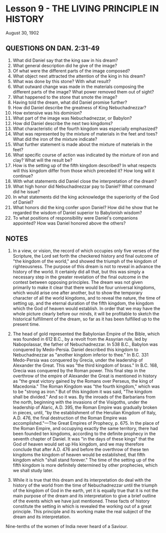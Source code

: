 # Lesson 9 - THE LIVING PRINCIPLE IN HISTORY

August 30, 1902

## QUESTIONS ON DAN. 2:31-49

1. What did Daniel say that the king saw in his dream?
2. What general description did he give of the image?
3. Of what were the different parts of the image composed?
4. What object next attracted the attention of the king in his dream?
5. What was done by this stone? With what result?
6. What outward change was made in the materials composing the different parts of the image? What power removed them out of sight?
7. What happened to the stone that smote the image?
8. Having told the dream, what did Daniel promise further?
9. How did Daniel describe the greatness of King Nebuchadnezzar?
10. How extensive was his dominion?
11. What part of the image was Nebuchadnezzar, or Babylon?
12. How did Daniel describe the next two kingdoms?
13. What characteristic of the fourth kingdom was especially emphasized?
14. What was represented by the mixture of materials in the feet and toes? What did the iron of the mixture indicate?
15. What further statement is made about the mixture of materials in the feet?
16. What specific course of action was indicated by the mixture of iron and clay? What will the result be?
17. How is the setting up of the fifth kingdom described? In what respects will this kingdom differ from those which preceded it? How long will it continue?
18. With what statements did Daniel close the interpretation of the dream?
19. What high honor did Nebuchadnezzar pay to Daniel? What command did he issue?
20. In what statements did the king acknowledge the superiority of the God of Daniel?
21. What honors did the king confer upon Daniel? How did he show that he regarded the wisdom of Daniel superior to Babylonish wisdom?
22. To what positions of responsibility were Daniel's companions appointed? How was Daniel honored above the others?

## NOTES

1. In a view, or vision, the record of which occupies only five verses of the Scripture, the Lord set forth the checkered history and final outcome of "the kingdom of the world," and showed the triumph of the kingdom of righteousness. The purpose of this dream is not to reveal in advance the history of the world. It certainly did all that, but this was simply a necessary step in the greater revelation of the final outcome in the contest between opposing principles. The dream was not given primarily to make it clear that there would be four universal kingdoms, which would arise one after another, but to show the temporary character of all the world kingdoms, and to reveal the nature, the time of setting up, and the eternal duration of the fifth kingdom, the kingdom which the God of heaven would establish. In order that we may have the whole picture clearly before our minds, it will be profitable to sketch the historical fulfillment of the dream, so far as it has been fulfilled up to the present time.

2. The head of gold represented the Babylonian Empire of the Bible, which was founded in 612 B.C., by a revolt from the Assyrian rule, led by Nabopolassar, the father of Nebuchadnezzar. In 538 B.C., Babylon was conquered by Medo-Persia. Daniel described this kingdom to Nebuchadnezzar as "another kingdom inferior to thee." In B.C. 331 Medo-Persia was conquered by Grecia, under the leadership of Alexander the Great. This was "the third kingdom of brass." In B.C. 168, Grecia was conquered by the Roman power. This final step in the overthrow of the empire of Alexander the Great is mentioned in history as "the great victory gained by the Romans over Perseus, the king of Macedonia." The Roman Kingdom was "the fourth kingdom," which was to be "strong as iron." But of this kingdom it was said, "The kingdom shall be divided." And so it was. By the inroads of the Barbarians from the north, beginning with the invasions of the Visigoths, under the leadership of Alaric, A.D. 395, the Roman Empire was gradually broken in pieces, until, "by the establishment of the Herulian Kingdom of Italy, A.D. 476, the final destruction of the Roman Empire was accomplished."—The Great Empires of Prophecy, p. 675. In the place of the Roman Empire, and occupying exactly the same territory, there had been founded ten kingdoms, according to the definite prophecy in the seventh chapter of Daniel. It was "in the days of these kings" that the God of heaven would set up His kingdom, and we may therefore conclude that after A.D. 476 and before the overthrow of these ten kingdoms the kingdom of heaven would be established, that fifth kingdom which "shall stand forever." The time of the setting up of the fifth kingdom is more definitely determined by other prophecies, which we shall study later.

3. While it is true that this dream and its interpretation do deal with the history of the world from the time of Nebuchadnezzar until the triumph of the kingdom of God in the earth, yet it is equally true that it is not the main purpose of the dream and its interpretation to give a brief outline of the events which we have just mentioned. These facts of history constitute the setting in which is revealed the working out of a great principle. This principle and its working make the real subject of the dream and its interpretation.

Nine-tenths of the women of India never heard of a Saviour.